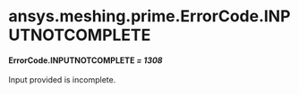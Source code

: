 <a id="ansys-meshing-prime-errorcode-inputnotcomplete"></a>

# ansys.meshing.prime.ErrorCode.INPUTNOTCOMPLETE

<a id="ansys.meshing.prime.ErrorCode.INPUTNOTCOMPLETE"></a>

#### ErrorCode.INPUTNOTCOMPLETE *= 1308*

Input provided is incomplete.

<!-- !! processed by numpydoc !! -->
